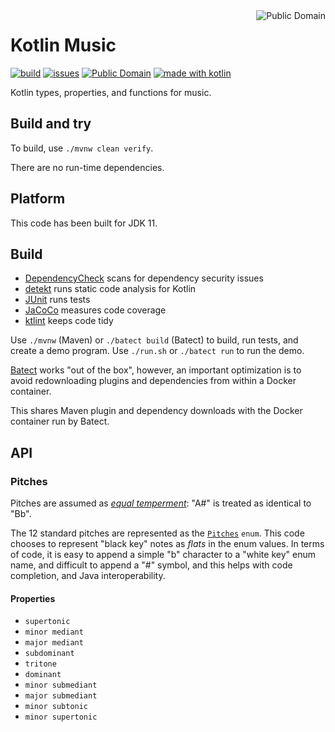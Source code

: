 <a href="LICENSE.md">
<img src="https://unlicense.org/pd-icon.png" alt="Public Domain" align="right"/>
</a>

# Kotlin Music

[![build](https://github.com/binkley/kotlin-music/workflows/build/badge.svg)](https://github.com/binkley/kotlin-music/actions)
[![issues](https://img.shields.io/github/issues/binkley/kotlin-music.svg)](https://github.com/binkley/kotlin-music/issues/)
[![Public Domain](https://img.shields.io/badge/license-Public%20Domain-blue.svg)](http://unlicense.org/)
[![made with kotlin](https://img.shields.io/badge/made%20with-Kotlin-1f425f.svg)](https://kotlinlang.org/)

Kotlin types, properties, and functions for music.

## Build and try

To build, use `./mvnw clean verify`.

There are no run-time dependencies.

## Platform

This code has been built for JDK 11.

## Build

* [DependencyCheck](https://github.com/jeremylong/DependencyCheck) scans for
  dependency security issues
* [detekt](https://github.com/arturbosch/detekt) runs static code analysis for
  Kotlin
* [JUnit](https://github.com/junit-team/junit5) runs tests
* [JaCoCo](https://github.com/jacoco/jacoco) measures code coverage
* [ktlint](https://github.com/pinterest/ktlint) keeps code tidy

Use `./mvnw` (Maven) or `./batect build` (Batect) to build, run tests, and
create a demo program. Use `./run.sh` or `./batect run` to run the demo.

[Batect](https://batect.dev/) works "out of the box", however, an important
optimization is to avoid redownloading plugins and dependencies from within a
Docker container.

This shares Maven plugin and dependency downloads with the Docker container
run by Batect.

## API

### Pitches

Pitches are assumed as
[_equal temperment_](https://en.wikipedia.org/wiki/Equal_temperament): "A#"
is treated as identical to "Bb".

The 12 standard pitches are represented as the
[`Pitches`](src/main/kotlin/hm/binkley/music/Pitch.kt) `enum`. This code
chooses to represent "black key" notes as _flats_ in the enum values. In terms
of code, it is easy to append a simple "b" character to a "white key" enum
name, and difficult to append a "#" symbol, and this helps with code
completion, and Java interoperability.

#### Properties

- `supertonic`
- `minor mediant`
- `major mediant`
- `subdominant`
- `tritone`
- `dominant`
- `minor submediant`
- `major submediant`
- `minor subtonic`
- `minor supertonic`
